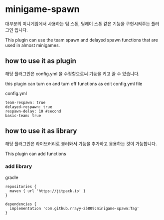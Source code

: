 # minigame-spawn

대부분의 미니게임에서 사용하는 팀 스폰, 딜레이 스폰 같은 기능을 구현시켜주는 플러그인 입니다.

This plugin can use the team spawn and delayed spawn functions that are used in almost minigames.

## how to use it as plugin

해당 플러그인은 config.yml 을 수정함으로써 기능을 키고 끌 수 있습니다.

this plugin can turn on and turn off functions as edit config.yml file

config.yml
```
team-respawn: true
delayed-respawn: true
respawn-delay: 10 #second
basic-team: true
```

## how to use it as library

해당 플러그인은 라이브러리로 불러와서 기능을 추가하고 응용하는 것이 가능합니다.

This plugin can add functions

### add library
gradle
```
repositories {
  maven { url 'https://jitpack.io' }
}
    
dependencies {
  implementation 'com.github.rrayy-25809:minigame-spawn:Tag'
}
```

<!--meven
```
print("meven")
```

### get plugin

### example code()--!>
